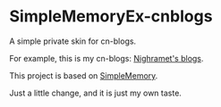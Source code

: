 # SimpleMemoryEx-cnblogs

A simple private skin for cn-blogs.

For example, this is my cn-blogs: [Nighramet's blogs](https://www.cnblogs.com/nighramet-blogs).

This project is based on [SimpleMemory](https://github.com/BNDong/Cnblogs-Theme-SimpleMemory).

Just a little change, and it is just my own taste.
